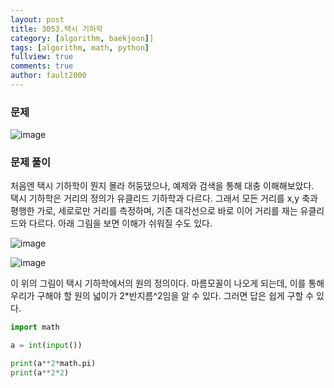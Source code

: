 ```yaml
---
layout: post
title: 3053.택시 기하학
category: [algorithm, baekjoon]]
tags: [algorithm, math, python]
fullview: true
comments: true
author: fault2000
---
```

<h3>문제</h3>

![image](https://user-images.githubusercontent.com/73513005/148474387-e05466db-e397-4565-85ee-8842775f425e.png)

<h3>문제 풀이</h3>

처음엔 택시 기하학이 뭔지 몰라 허둥댔으나, 예제와 검색을 통해 대충 이해해보았다.<br>
택시 기하학은 거리의 정의가 유클리드 기하학과 다르다. 그래서 모든 거리를 x,y 축과 평행한 가로, 세로로만 거리를 측정하며, 기존 대각선으로 바로 이어 거리를 재는 유클리드와 다르다. 아래 그림을 보면 이해가 쉬워질 수도 있다.

![image](https://user-images.githubusercontent.com/73513005/148475086-1a4a6b9a-6921-4993-bcdd-eee27bb8a7ce.png)

![image](https://user-images.githubusercontent.com/73513005/148475110-eed8ce85-9008-49bb-b42f-4d5e111ae20a.png)

이 위의 그림이 택시 기하학에서의 원의 정의이다. 마름모꼴이 나오게 되는데, 이를 통해 우리가 구해야 할 원의 넓이가 2*반지름^2임을 알 수 있다. 그러면 답은 쉽게 구할 수 있다.

```python
import math

a = int(input())

print(a**2*math.pi)
print(a**2*2)
```